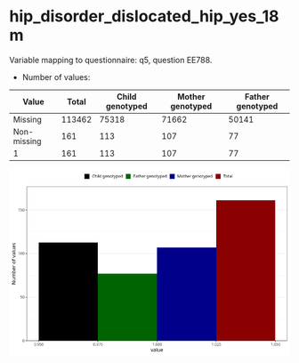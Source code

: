 # hip_disorder_dislocated_hip_yes_18m
Variable mapping to questionnaire: q5, question EE788.
- Number of values:

| Value | Total | Child genotyped | Mother genotyped | Father genotyped |
| ----- | ----- | --------------- | ---------------- | ---------------- |
| Missing | 113462 | 75318 | 71662 | 50141 |
| Non-missing | 161 | 113 | 107 | 77 |
| 1 | 161 | 113 | 107 | 77 |



![](hip_disorder_dislocated_hip_yes_18m_n.png)



